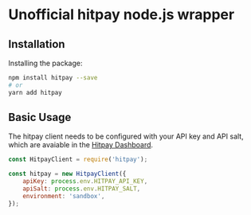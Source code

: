 # Unofficial hitpay node.js wrapper

## Installation

Installing the package:

```sh
npm install hitpay --save
# or
yarn add hitpay
```

## Basic Usage

The hitpay client needs to be configured with your API key and API salt, which are avaiable in the [Hitpay Dashboard](https://dashboard.hit-pay.com/).

```js
const HitpayClient = require('hitpay');

const hitpay = new HitpayClient({
	apiKey: process.env.HITPAY_API_KEY,
	apiSalt: process.env.HITPAY_SALT,
	environment: 'sandbox',
});
```
